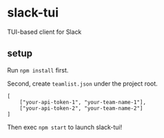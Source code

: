# slack-tui
TUI-based client for Slack

## setup

Run `npm install` first.

Second, create `teamlist.json` under the project root.
```
[
	["your-api-token-1", "your-team-name-1"],
	["your-api-token-2", "your-team-name-2"]
]

```
Then exec `npm start` to launch slack-tui!
